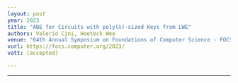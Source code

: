 ```yaml
---
layout: post
year: 2023
title: "ABE for Circuits with poly(λ)-sized Keys from LWE"
authors: Valerio Cini, Hoeteck Wee
venue: "64th Annual Symposium on Foundations of Computer Science - FOCS 2023, November 6-9, 2023, Santa Cruz, USA."
vurl: https://focs.computer.org/2023/
vatt: (accepted)

---
```



---


